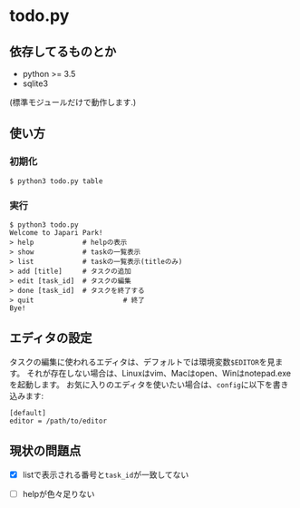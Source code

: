 # todo.py
## 依存してるものとか
- python >= 3.5
- sqlite3

(標準モジュールだけで動作します.)

## 使い方
### 初期化
```
$ python3 todo.py table
```

### 実行
```
$ python3 todo.py
Welcome to Japari Park!
> help            # helpの表示
> show            # taskの一覧表示
> list            # taskの一覧表示(titleのみ)
> add [title]     # タスクの追加
> edit [task_id]  # タスクの編集
> done [task_id]  # タスクを終了する
> quit						# 終了
Bye!
```

## エディタの設定
タスクの編集に使われるエディタは、デフォルトでは環境変数`$EDITOR`を見ます。
それが存在しない場合は、Linuxはvim、Macはopen、Winはnotepad.exeを起動します。
お気に入りのエディタを使いたい場合は、`config`に以下を書き込みます:
```
[default]
editor = /path/to/editor
```

## 現状の問題点
- [x] listで表示される番号と`task_id`が一致してない
- [ ] helpが色々足りない

